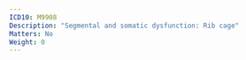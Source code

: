 ```yaml
---
ICD10: M9908
Description: "Segmental and somatic dysfunction: Rib cage"
Matters: No
Weight: 0
---
```


